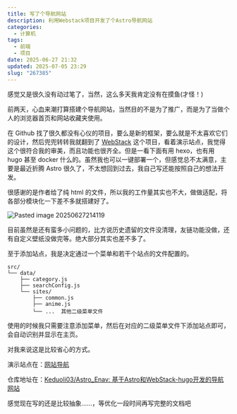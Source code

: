 ```yaml
---
title: 写了个导航网站
description: 利用Webstack项目开发了个Astro导航网站
categories:
  - 计算机
tags:
  - 前端
  - 项目
date: 2025-06-27 21:32
updated: 2025-07-05 23:29
slug: "267385"
---
```


感觉又是很久没有动过笔了，当然，这么多天我肯定没有在摸鱼(才怪！)

前两天，心血来潮打算搭建个导航网站，当然目的不是为了推广，而是为了当做个人的浏览器首页和网站收藏夹使用。

在 Github 找了很久都没有心仪的项目，要么是新的框架，要么就是不太喜欢它们的设计，然后兜兜转转我就翻到了 [WebStack](https://github.com/WebStackPage/WebStackPage.github.io) 这个项目，看着演示站点，我觉得这个很符合我的审美，而且功能也很齐全。但是一看下面有用 hexo，也有用 hugo 甚至 docker 什么的。虽然我也可以一键部署一个，但感觉总不太满意，主要是最近折腾 Astro 很久了，不太想回到过去，我自己写还能按照自己的想法开发。

很感谢的是作者给了纯 html 的文件，所以我的工作量其实也不大，做做适配，将各部分模块化一下差不多就搭建好了。

![Pasted image 20250627214119](https://gcore.jsdelivr.net/gh/Keduoli03/My_img@img/%E5%AF%BC%E8%88%AA%E7%BD%91%E7%AB%99%E5%B1%95%E7%A4%BA.webp)

目前虽然是还有蛮多小问题的，比方说历史遗留的文件没清理，友链功能没做，还有自定义壁纸没做完等。绝大部分其实也差不多了。

至于添加站点，我是决定通过一个菜单和若干个站点的文件配置的。

```text
src/
└── data/
    ├── category.js
    ├── searchConfig.js 
    └── sites/
        ├── common.js
        ├── anime.js
        └── ...  其他二级菜单文件
```

使用的时候我只需要注意添加菜单，然后在对应的二级菜单文件下添加站点即可，会自动识别并显示在主页。

对我来说这是比较省心的方式。

演示站点在：[网站导航](https://nav.blueke.top/)

仓库地址在：[Keduoli03/Astro_Enav: 基于Astro和WebStack-hugo开发的导航网站](https://github.com/Keduoli03/Astro_Enav)

感觉现在写的还是比较抽象......，等优化一段时间再写完整的文档吧
